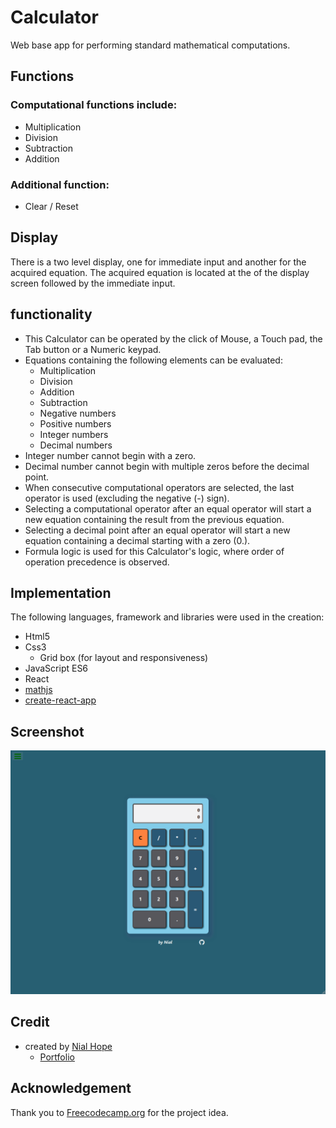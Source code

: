 
# Calculator
Web base app for performing standard mathematical computations.

## Functions
### Computational functions include:
+ Multiplication
+ Division
+ Subtraction
+ Addition
### Additional function:
+ Clear / Reset

## Display
There is a two level display, one for immediate input and another for the acquired
equation. The acquired equation is located at the of the display screen followed by the
immediate input.

## functionality
+ This Calculator can be operated by the click of Mouse, a Touch pad, the Tab button or a Numeric keypad.
+ Equations containing the following elements can be evaluated:
  + Multiplication
  + Division
  + Addition
  + Subtraction
  + Negative numbers
  + Positive numbers
  + Integer numbers
  + Decimal numbers
+ Integer number cannot begin with a zero.
+ Decimal number cannot begin with multiple zeros before the decimal point.
+ When consecutive computational operators are selected, the last operator is
used (excluding the negative (-) sign).
+ Selecting a computational operator after an equal operator will start a new equation containing the result from the previous equation.
+ Selecting a decimal point after an equal operator will start a new equation containing a decimal starting with a zero (0.).
+ Formula logic is used for this Calculator's logic, where order of operation precedence is observed.

## Implementation
The following languages, framework and libraries were used in the creation:
+ Html5
+ Css3
  + Grid box (for layout and responsiveness)
+ JavaScript ES6
+ React
+ [mathjs](https://mathjs.org/)
+ [create-react-app](https://github.com/facebook/create-react-app)

## Screenshot
![Calculator Screenshot](./public/calculator.png)

## Credit
+ created by [Nial Hope](https://github.com/nhope123)
  + [Portfolio](https://nhope123.github.io/)

## Acknowledgement
Thank you to [Freecodecamp.org](https://www.freecodecamp.org/) for the project idea.
